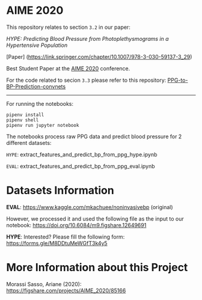 # AIME 2020

This repository relates to section `3.2` in our paper:

*HYPE: Predicting Blood Pressure from Photoplethysmograms in a Hypertensive Population*

[Paper] (https://link.springer.com/chapter/10.1007/978-3-030-59137-3_29)

Best Student Paper at the [AIME 2020](http://aime20.aimedicine.info/) conference.

For the code related to secion `3.3` please refer to this repository: [PPG-to-BP-Prediction-convnets](https://github.com/suparno89/PPG-to-BP-Prediction-convnets)

----
For running the notebooks:

```
pipenv install
pipenv shell
pipenv run jupyter notebook
```

The notebooks process raw PPG data and predict blood pressure for 2 different datasets:

`HYPE`: extract_features_and_predict_bp_from_ppg_hype.ipynb

`EVAL`: extract_features_and_predict_bp_from_ppg_eval.ipynb

# Datasets Information

**EVAL**: https://www.kaggle.com/mkachuee/noninvasivebp (original)

However, we processed it and used the following file as the input to our notebook: https://doi.org/10.6084/m9.figshare.12649691


**HYPE**: Interested? Please fill the following form: https://forms.gle/M8DDtuMeWGfT3k4y5

# More Information about this Project

Morassi Sasso, Ariane (2020): https://figshare.com/projects/AIME_2020/85166
